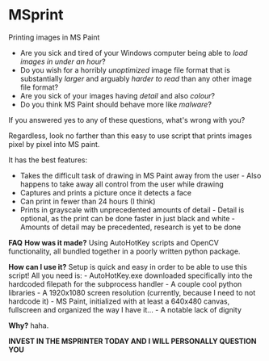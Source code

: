 # MSprint
Printing images in MS Paint

- Are you sick and tired of your Windows computer being able to *load images in under an hour*?
- Do you wish for a horribly *unoptimized* image file format that is substantially *larger* and arguably *harder to read* than any other image file format?
- Are you sick of your images having *detail* and also *colour*?
- Do you think MS Paint should behave more like *malware*?

If you answered yes to any of these questions, what's wrong with you?

Regardless, look no farther than this easy to use script that prints images pixel by pixel into MS paint.

It has the best features: 
  - Takes the difficult task of drawing in MS Paint away from the user
        - Also happens to take away all control from the user while drawing
  - Captures and prints a picture once it detects a face
  - Can print in fewer than 24 hours (I think)
  - Prints in grayscale with unprecedented amounts of detail
        - Detail is optional, as the print can be done faster in just black and white 
        - Amounts of detail may be precedented, research is yet to be done
  
__FAQ__
    __How was it made?__
      Using AutoHotKey scripts and OpenCV functionality, all bundled together in a poorly written python package.
      
   __How can I use it?__
      Setup is quick and easy in order to be able to use this script! All you need is: 
        - AutoHotKey.exe downloaded specifically into the hardcoded filepath for the subprocess handler
        - A couple cool python libraries
        - A 1920x1080 screen resolution (currently, because I need to not hardcode it)
        - MS Paint, initialized with at least a 640x480 canvas, fullscreen and organized the way I have it...
        - A notable lack of dignity
      
   __Why?__
      haha.
      
      
__INVEST IN THE MSPRINTER TODAY AND I WILL PERSONALLY QUESTION YOU__
